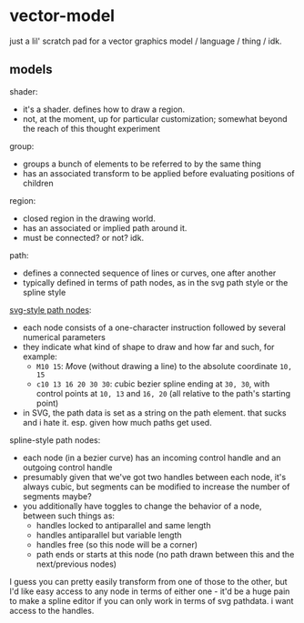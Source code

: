 # vector-model
just a lil' scratch pad for a vector graphics model / language / thing / idk.

## models
shader:
- it's a shader. defines how to draw a region.
- not, at the moment, up for particular customization; somewhat beyond the reach of this thought experiment

group:
- groups a bunch of elements to be referred to by the same thing
- has an associated transform to be applied before evaluating positions of children

region:
- closed region in the drawing world.
- has an associated or implied path around it.
- must be connected? or not? idk.

path:
- defines a connected sequence of lines or curves, one after another
- typically defined in terms of path nodes, as in the svg path style or the spline style

[svg-style path nodes](http://www.w3.org/TR/SVG/paths.html#PathDataMovetoCommands):
- each node consists of a one-character instruction followed by several numerical parameters
- they indicate what kind of shape to draw and how far and such, for example:
  - `M10 15`: *M*ove (without drawing a line) to the absolute coordinate `10, 15` 
  - `c10 13 16 20 30 30`: *c*ubic bezier spline ending at `30, 30`, with control points at `10, 13` and `16, 20` (all relative to the path's starting point)
- in SVG, the path data is set as a string on the path element. that sucks and i hate it. esp. given how much paths get used.

spline-style path nodes:
- each node (in a bezier curve) has an incoming control handle and an outgoing control handle
- presumably given that we've got two handles between each node, it's always cubic, but segments can be modified to increase the number of segments maybe?
- you additionally have toggles to change the behavior of a node, between such things as:
  - handles locked to antiparallel and same length
  - handles antiparallel but variable length
  - handles free (so this node will be a corner)
  - path ends or starts at this node (no path drawn between this and the next/previous nodes)

I guess you can pretty easily transform from one of those to the other, but I'd like easy access to any node in terms of either one - it'd be a huge pain to make a spline editor if you can only work in terms of svg pathdata. i want access to the handles.
